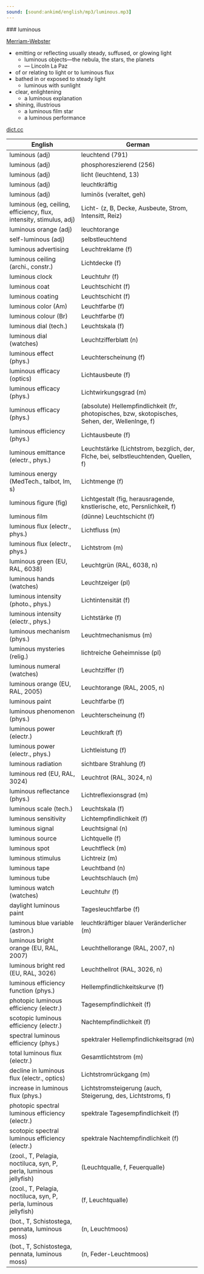 ```yaml
---
sound: [sound:ankimd/english/mp3/luminous.mp3]
---
```


\### luminous

[Merriam-Webster](https://www.merriam-webster.com/dictionary/luminous)

- emitting or reflecting usually steady, suffused, or glowing light
    - luminous objects—the nebula, the stars, the planets
    - — Lincoln La Paz
- of or relating to light or to luminous flux
- bathed in or exposed to steady light
    - luminous with sunlight
- clear, enlightening
    - a luminous explanation
- shining, illustrious
    - a luminous film star
    - a luminous performance

[dict.cc](https://www.dict.cc/luminous)

| English        | German       |
| -------------- | ------------ |
| luminous (adj) | leuchtend (791) |
| luminous (adj) | phosphoreszierend (256) |
| luminous (adj) | licht (leuchtend, 13) |
| luminous (adj) | leuchtkräftig |
| luminous (adj) | luminös (veraltet, geh) |
| luminous (eg, ceiling, efficiency, flux, intensity, stimulus, adj) | Licht- (z, B, Decke, Ausbeute, Strom, Intensitt, Reiz) |
| luminous orange (adj) | leuchtorange |
| self-luminous (adj) | selbstleuchtend |
| luminous advertising | Leuchtreklame (f) |
| luminous ceiling (archi., constr.) | Lichtdecke (f) |
| luminous clock | Leuchtuhr (f) |
| luminous coat | Leuchtschicht (f) |
| luminous coating | Leuchtschicht (f) |
| luminous color (Am) | Leuchtfarbe (f) |
| luminous colour (Br) | Leuchtfarbe (f) |
| luminous dial (tech.) | Leuchtskala (f) |
| luminous dial (watches) | Leuchtzifferblatt (n) |
| luminous effect (phys.) | Leuchterscheinung (f) |
| luminous efficacy (optics) | Lichtausbeute (f) |
| luminous efficacy (phys.) | Lichtwirkungsgrad (m) |
| luminous efficacy <K> (phys.) | (absolute) Hellempfindlichkeit (fr, photopisches, bzw, skotopisches, Sehen, der, Wellenlnge, f) |
| luminous efficiency (phys.) | Lichtausbeute (f) |
| luminous emittance <Mv> (electr., phys.) | Leuchtstärke (Lichtstrom, bezglich, der, Flche, bei, selbstleuchtenden, Quellen, f) |
| luminous energy (MedTech., talbot, lm, s) | Lichtmenge (f) |
| luminous figure (fig) | Lichtgestalt (fig, herausragende, knstlerische, etc, Persnlichkeit, f) |
| luminous film | (dünne) Leuchtschicht (f) |
| luminous flux (electr., phys.) | Lichtfluss (m) |
| luminous flux <F> (electr., phys.) | Lichtstrom (m) |
| luminous green (EU, RAL, 6038) | Leuchtgrün (RAL, 6038, n) |
| luminous hands (watches) | Leuchtzeiger (pl) |
| luminous intensity (photo., phys.) | Lichtintensität (f) |
| luminous intensity (electr., phys.) | Lichtstärke (f) |
| luminous mechanism (phys.) | Leuchtmechanismus (m) |
| luminous mysteries (relig.) | lichtreiche Geheimnisse (pl) |
| luminous numeral (watches) | Leuchtziffer (f) |
| luminous orange (EU, RAL, 2005) | Leuchtorange (RAL, 2005, n) |
| luminous paint | Leuchtfarbe (f) |
| luminous phenomenon (phys.) | Leuchterscheinung (f) |
| luminous power (electr.) | Leuchtkraft (f) |
| luminous power <Pv> (electr., phys.) | Lichtleistung (f) |
| luminous radiation | sichtbare Strahlung (f) |
| luminous red (EU, RAL, 3024) | Leuchtrot (RAL, 3024, n) |
| luminous reflectance (phys.) | Lichtreflexionsgrad (m) |
| luminous scale (tech.) | Leuchtskala (f) |
| luminous sensitivity | Lichtempfindlichkeit (f) |
| luminous signal | Leuchtsignal (n) |
| luminous source | Lichtquelle (f) |
| luminous spot | Leuchtfleck (m) |
| luminous stimulus | Lichtreiz (m) |
| luminous tape | Leuchtband (n) |
| luminous tube | Leuchtschlauch (m) |
| luminous watch (watches) | Leuchtuhr (f) |
| daylight luminous paint | Tagesleuchtfarbe (f) |
| luminous blue variable <LBV> (astron.) | leuchtkräftiger blauer Veränderlicher <LBV> (m) |
| luminous bright orange (EU, RAL, 2007) | Leuchthellorange (RAL, 2007, n) |
| luminous bright red (EU, RAL, 3026) | Leuchthellrot (RAL, 3026, n) |
| luminous efficiency function <LEF> (phys.) | Hellempfindlichkeitskurve (f) |
| photopic luminous efficiency (electr.) | Tagesempfindlichkeit (f) |
| scotopic luminous efficiency (electr.) | Nachtempfindlichkeit (f) |
| spectral luminous efficiency (phys.) | spektraler Hellempfindlichkeitsgrad (m) |
| total luminous flux (electr.) | Gesamtlichtstrom (m) |
| decline in luminous flux (electr., optics) | Lichtstromrückgang (m) |
| increase in luminous flux (phys.) | Lichtstromsteigerung (auch, Steigerung, des, Lichtstroms, f) |
| photopic spectral luminous efficiency (electr.) | spektrale Tagesempfindlichkeit (f) |
| scotopic spectral luminous efficiency (electr.) | spektrale Nachtempfindlichkeit (f) |
|  (zool., T, Pelagia, noctiluca, syn, P, perla, luminous jellyfish) |  (Leuchtqualle, f, Feuerqualle) |
|  (zool., T, Pelagia, noctiluca, syn, P, perla, luminous jellyfish) |  (f, Leuchtqualle) |
|  (bot., T, Schistostega, pennata, luminous moss) |  (n, Leuchtmoos) |
|  (bot., T, Schistostega, pennata, luminous moss) |  (n, Feder-Leuchtmoos) |
